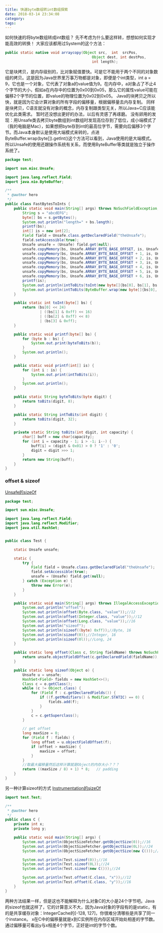 ```yaml
---
title: 快速byte数组转int数组探索
date: 2018-03-14 23:34:08
category:
tags:
---
```

如何快速的将byte数组转成int数组？
先不考虑为什么要这样转，想想如何实现才能高效的转换！
大家应该都用过System的这个方法：
```java
public static native void arraycopy(Object src,  int  srcPos,
                                        Object dest, int destPos,
                                        int length);
```
它是块拷贝，是内存级别的，比对象赋值要快。可是它不能用于两个不同的对象数组的拷贝。这是因为Java世界里万事万物都是对象，即便是个int类型，int a = 9，它也是一个对象，它代表了对象a的value值为9。在内存中，a对象占了不止4个字节的大小，假如a在内存中的位置为0x00到0x05，那么它的属性value可能在偏移2个字节的位置，即value的物理位置为0x02到0x05。
Java的块拷贝之所以快，就是因为它会计算对象的所有字段的偏移量，根据偏移量去内存复制。
同样是块拷贝，C语言就没有对象的概念，内存复制跟类型无关，所以Java+C应该能优化此类需求。
暂时还没想出更好的办法，以后有灵感了再琢磨。
没有卵用的发现：用Unsafe类去拷贝byte数组到int数组时发现高位存到了低位，成小端模式了（我的电脑是Mac），如果想把byte存到int的最高位字节，需要向后偏移3个字节。而Java本身默认是使用大端模式来转的，点进ByteBuffer.wrap(byte[]).getInt()这个方法可以看到，Java使用的是大端模式。所以Unsafe的使用还跟操作系统有关系，而使用ByteBuffer等类就是独立于操作系统了。
```java
package test;

import sun.misc.Unsafe;

import java.lang.reflect.Field;
import java.nio.ByteBuffer;

/**
 * @author hero
 */
public class FastBytesToInts {
    public static void main(String[] args) throws NoSuchFieldException, IllegalAccessException {
        String s = "abcdEFG";
        byte[] bs = s.getBytes();
        System.out.println("length=" + bs.length);
        printf(bs);
        int[] is = new int[2];
        Field field = Unsafe.class.getDeclaredField("theUnsafe");
        field.setAccessible(true);
        Unsafe unsafe = (Unsafe) field.get(null);
        unsafe.copyMemory(bs, Unsafe.ARRAY_BYTE_BASE_OFFSET, is, Unsafe.ARRAY_INT_BASE_OFFSET + 3, 1);
        unsafe.copyMemory(bs, Unsafe.ARRAY_BYTE_BASE_OFFSET + 1, is, Unsafe.ARRAY_INT_BASE_OFFSET + 2, 1);
        unsafe.copyMemory(bs, Unsafe.ARRAY_BYTE_BASE_OFFSET + 2, is, Unsafe.ARRAY_INT_BASE_OFFSET + 1, 1);
        unsafe.copyMemory(bs, Unsafe.ARRAY_BYTE_BASE_OFFSET + 3, is, Unsafe.ARRAY_INT_BASE_OFFSET, 1);
        unsafe.copyMemory(bs, Unsafe.ARRAY_BYTE_BASE_OFFSET + 4, is, Unsafe.ARRAY_INT_BASE_OFFSET + 4 + 3, 1);
        unsafe.copyMemory(bs, Unsafe.ARRAY_BYTE_BASE_OFFSET + 5, is, Unsafe.ARRAY_INT_BASE_OFFSET + 4 + 2, 1);
        unsafe.copyMemory(bs, Unsafe.ARRAY_BYTE_BASE_OFFSET + 6, is, Unsafe.ARRAY_INT_BASE_OFFSET + 4 + 1, 1);
        printf(is);
        System.out.println(intToBits(toInt(new byte[]{bs[0], bs[1], bs[2], bs[3]})));
        System.out.println(intToBits(ByteBuffer.wrap(new byte[]{bs[0], bs[1], bs[2], bs[3]}).getInt()));
    }

    public static int toInt(byte[] bs) {
        return (bs[0] << 24)
                | ((bs[1] & 0xff) << 16)
                | ((bs[2] & 0xff) << 8)
                | (bs[3] & 0xff);
    }

    public static void printf(byte[] bs) {
        for (byte b : bs) {
            System.out.print(byteToBits(b));
        }
        System.out.println();
    }

    public static void printf(int[] is) {
        for (int i : is) {
            System.out.print(intToBits(i));
        }
        System.out.println();
    }

    public static String byteToBits(byte digit) {
        return toBits(digit, 8);
    }

    public static String intToBits(int digit) {
        return toBits(digit, 32);
    }

    private static String toBits(int digit, int capacity) {
        char[] buff = new char[capacity];
        for (int i = capacity - 1; i > -1; i--) {
            buff[i] = (digit & 0x01) > 0 ? '1' : '0';
            digit = digit >>> 1;
        }
        return new String(buff);
    }
}
```
### offset & sizeof
[Unsafe的sizeOf](http://mishadoff.com/blog/java-magic-part-4-sun-dot-misc-dot-unsafe/)
```java
package test;

import sun.misc.Unsafe;

import java.lang.reflect.Field;
import java.lang.reflect.Modifier;
import java.util.HashSet;


public class Test {

    static Unsafe unsafe;

    static {
        try {
            Field field = Unsafe.class.getDeclaredField("theUnsafe");
            field.setAccessible(true);
            unsafe = (Unsafe) field.get(null);
        } catch (Exception e) {
            throw new Error(e);
        }
    }

    public static void main(String[] args) throws IllegalAccessException, NoSuchFieldException {
        System.out.println("offset");
        System.out.println(offset(Byte.class, "value"));//12
        System.out.println(offset(Integer.class, "value"));//12
        System.out.println(offset(Long.class, "value"));//16
        System.out.println("sizeof");
        System.out.println(sizeof((byte) 0xff));//Byte, 16
        System.out.println(sizeof(0));//Integer, 16
        System.out.println(sizeof(0l));//Long, 24
    }

    public static long offset(Class c, String fieldName) throws NoSuchFieldException {
        return unsafe.objectFieldOffset(c.getDeclaredField(fieldName));
    }

    public static long sizeof(Object o) {
        Unsafe u = unsafe;
        HashSet<Field> fields = new HashSet<>();
        Class c = o.getClass();
        while (c != Object.class) {
            for (Field f : c.getDeclaredFields()) {
                if ((f.getModifiers() & Modifier.STATIC) == 0) {
                    fields.add(f);
                }
            }
            c = c.getSuperclass();
        }

        // get offset
        long maxSize = 0;
        for (Field f : fields) {
            long offset = u.objectFieldOffset(f);
            if (offset > maxSize) {
                maxSize = offset;
            }
        }
        //取最大偏移量然后这样计算就是Object的内存大小？？？
        return ((maxSize / 8) + 1) * 8;   // padding
    }
}
```
另一种计算sizeof的方式
[Instrumentation的sizeOf](https://stackoverflow.com/questions/52353/in-java-what-is-the-best-way-to-determine-the-size-of-an-object)

```java
import test.Test;

/**
 * @author hero
 */
public class C {
    private int x;
    private long y;

    public static void main(String[] args) {
        System.out.println(ObjectSizeFetcher.getObjectSize(0));//16
        System.out.println(ObjectSizeFetcher.getObjectSize(0L));//24
        System.out.println(ObjectSizeFetcher.getObjectSize(new C()));//24

        System.out.println(Test.sizeof(0));//16
        System.out.println(Test.sizeof(0L));//24
        System.out.println(Test.sizeof(new C()));//24

        System.out.println(Test.offset(C.class, "x"));//12
        System.out.println(Test.offset(C.class, "y"));//16
    }
}

```
两种方法结果一样，但是这也不能解释为什么对象C的大小是24个字节吧。Java的sizeof也就这样了，它的计算意义不大，因为Java对象的字段有的是static，有的是共享缓存对象：IntegerCache的[-128, 127]，你很难分清哪些是共享了同一个instance。
x在C中的偏移量就是x到C实例所在内存区域开始处相差的字节数。通过偏移量可看出y与x相差4个字节，正好是int的字节个数。